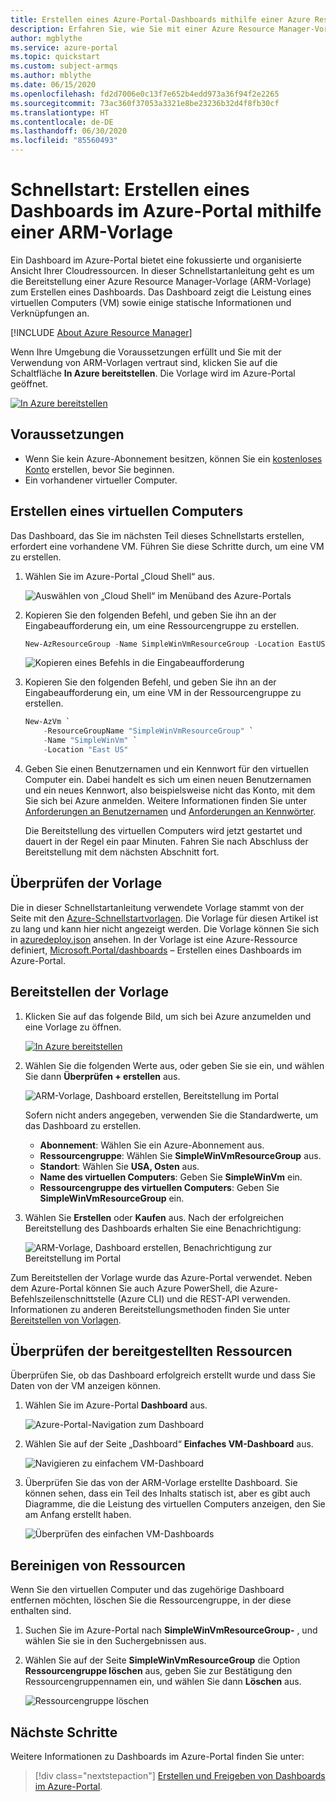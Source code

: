 ```yaml
---
title: Erstellen eines Azure-Portal-Dashboards mithilfe einer Azure Resource Manager-Vorlage
description: Erfahren Sie, wie Sie mit einer Azure Resource Manager-Vorlage ein Azure-Portal-Dashboard erstellen.
author: mgblythe
ms.service: azure-portal
ms.topic: quickstart
ms.custom: subject-armqs
ms.author: mblythe
ms.date: 06/15/2020
ms.openlocfilehash: fd2d7006e0c13f7e652b4edd973a36f94f2e2265
ms.sourcegitcommit: 73ac360f37053a3321e8be23236b32d4f8fb30cf
ms.translationtype: HT
ms.contentlocale: de-DE
ms.lasthandoff: 06/30/2020
ms.locfileid: "85560493"
---
```

# <a name="quickstart-create-a-dashboard-in-the-azure-portal-by-using-an-arm-template"></a>Schnellstart: Erstellen eines Dashboards im Azure-Portal mithilfe einer ARM-Vorlage

Ein Dashboard im Azure-Portal bietet eine fokussierte und organisierte Ansicht Ihrer Cloudressourcen. In dieser Schnellstartanleitung geht es um die Bereitstellung einer Azure Resource Manager-Vorlage (ARM-Vorlage) zum Erstellen eines Dashboards. Das Dashboard zeigt die Leistung eines virtuellen Computers (VM) sowie einige statische Informationen und Verknüpfungen an.

[!INCLUDE [About Azure Resource Manager](../../includes/resource-manager-quickstart-introduction.md)]

Wenn Ihre Umgebung die Voraussetzungen erfüllt und Sie mit der Verwendung von ARM-Vorlagen vertraut sind, klicken Sie auf die Schaltfläche **In Azure bereitstellen**. Die Vorlage wird im Azure-Portal geöffnet.

[![In Azure bereitstellen](../media/template-deployments/deploy-to-azure.svg)](https://portal.azure.com/#create/Microsoft.Template/uri/https%3A%2F%2Fraw.githubusercontent.com%2FAzure%2Fazure-quickstart-templates%2Fmaster%2F101-azure-portal-dashboard%2Fazuredeploy.json)

## <a name="prerequisites"></a>Voraussetzungen

- Wenn Sie kein Azure-Abonnement besitzen, können Sie ein [kostenloses Konto](https://azure.microsoft.com/free/?WT.mc_id=A261C142F) erstellen, bevor Sie beginnen.
- Ein vorhandener virtueller Computer.

## <a name="create-a-virtual-machine"></a>Erstellen eines virtuellen Computers

Das Dashboard, das Sie im nächsten Teil dieses Schnellstarts erstellen, erfordert eine vorhandene VM. Führen Sie diese Schritte durch, um eine VM zu erstellen.

1. Wählen Sie im Azure-Portal „Cloud Shell“ aus.

    ![Auswählen von „Cloud Shell“ im Menüband des Azure-Portals](media/quick-create-template/cloud-shell.png)

1. Kopieren Sie den folgenden Befehl, und geben Sie ihn an der Eingabeaufforderung ein, um eine Ressourcengruppe zu erstellen.

    ```powershell
    New-AzResourceGroup -Name SimpleWinVmResourceGroup -Location EastUS
    ```

    ![Kopieren eines Befehls in die Eingabeaufforderung](media/quick-create-template/command-prompt.png)

1. Kopieren Sie den folgenden Befehl, und geben Sie ihn an der Eingabeaufforderung ein, um eine VM in der Ressourcengruppe zu erstellen.

    ```powershell
    New-AzVm `
        -ResourceGroupName "SimpleWinVmResourceGroup" `
        -Name "SimpleWinVm" `
        -Location "East US" 
    ```

1. Geben Sie einen Benutzernamen und ein Kennwort für den virtuellen Computer ein. Dabei handelt es sich um einen neuen Benutzernamen und ein neues Kennwort, also beispielsweise nicht das Konto, mit dem Sie sich bei Azure anmelden. Weitere Informationen finden Sie unter [Anforderungen an Benutzernamen](../virtual-machines/windows/faq.md#what-are-the-username-requirements-when-creating-a-vm) und [Anforderungen an Kennwörter](../virtual-machines/windows/faq.md#what-are-the-password-requirements-when-creating-a-vm).

    Die Bereitstellung des virtuellen Computers wird jetzt gestartet und dauert in der Regel ein paar Minuten. Fahren Sie nach Abschluss der Bereitstellung mit dem nächsten Abschnitt fort.

## <a name="review-the-template"></a>Überprüfen der Vorlage

Die in dieser Schnellstartanleitung verwendete Vorlage stammt von der Seite mit den [Azure-Schnellstartvorlagen](https://azure.microsoft.com/resources/templates/101-azure-portal-dashboard/). Die Vorlage für diesen Artikel ist zu lang und kann hier nicht angezeigt werden. Die Vorlage können Sie sich in [azuredeploy.json](https://raw.githubusercontent.com/Azure/azure-quickstart-templates/master/101-azure-portal-dashboard/azuredeploy.json) ansehen. In der Vorlage ist eine Azure-Ressource definiert, [Microsoft.Portal/dashboards](/azure/templates/microsoft.portal/dashboards) – Erstellen eines Dashboards im Azure-Portal.

## <a name="deploy-the-template"></a>Bereitstellen der Vorlage

1. Klicken Sie auf das folgende Bild, um sich bei Azure anzumelden und eine Vorlage zu öffnen.

    [![In Azure bereitstellen](../media/template-deployments/deploy-to-azure.svg)](https://portal.azure.com/#create/Microsoft.Template/uri/https%3A%2F%2Fraw.githubusercontent.com%2FAzure%2Fazure-quickstart-templates%2Fmaster%2F101-azure-portal-dashboard%2Fazuredeploy.json)

1. Wählen Sie die folgenden Werte aus, oder geben Sie sie ein, und wählen Sie dann **Überprüfen + erstellen** aus.

    ![ARM-Vorlage, Dashboard erstellen, Bereitstellung im Portal](media/quick-create-template/create-dashboard-using-template-portal.png)

    Sofern nicht anders angegeben, verwenden Sie die Standardwerte, um das Dashboard zu erstellen.

    * **Abonnement**: Wählen Sie ein Azure-Abonnement aus.
    * **Ressourcengruppe**: Wählen Sie **SimpleWinVmResourceGroup** aus.
    * **Standort**: Wählen Sie **USA, Osten** aus.
    * **Name des virtuellen Computers**: Geben Sie **SimpleWinVm** ein.
    * **Ressourcengruppe des virtuellen Computers**: Geben Sie **SimpleWinVmResourceGroup** ein.

1. Wählen Sie **Erstellen** oder **Kaufen** aus. Nach der erfolgreichen Bereitstellung des Dashboards erhalten Sie eine Benachrichtigung:

    ![ARM-Vorlage, Dashboard erstellen, Benachrichtigung zur Bereitstellung im Portal](media/quick-create-template/resource-manager-template-portal-deployment-notification.png)

Zum Bereitstellen der Vorlage wurde das Azure-Portal verwendet. Neben dem Azure-Portal können Sie auch Azure PowerShell, die Azure-Befehlszeilenschnittstelle (Azure CLI) und die REST-API verwenden. Informationen zu anderen Bereitstellungsmethoden finden Sie unter [Bereitstellen von Vorlagen](../azure-resource-manager/templates/deploy-powershell.md).

## <a name="review-deployed-resources"></a>Überprüfen der bereitgestellten Ressourcen

Überprüfen Sie, ob das Dashboard erfolgreich erstellt wurde und dass Sie Daten von der VM anzeigen können.

1. Wählen Sie im Azure-Portal **Dashboard** aus.

    ![Azure-Portal-Navigation zum Dashboard](media/quick-create-template/navigate-to-dashboards.png)

1. Wählen Sie auf der Seite „Dashboard“ **Einfaches VM-Dashboard** aus.

    ![Navigieren zu einfachem VM-Dashboard](media/quick-create-template/select-simple-vm-dashboard.png)

1. Überprüfen Sie das von der ARM-Vorlage erstellte Dashboard. Sie können sehen, dass ein Teil des Inhalts statisch ist, aber es gibt auch Diagramme, die die Leistung des virtuellen Computers anzeigen, den Sie am Anfang erstellt haben.

    ![Überprüfen des einfachen VM-Dashboards](media/quick-create-template/review-simple-vm-dashboard.png)

## <a name="clean-up-resources"></a>Bereinigen von Ressourcen

Wenn Sie den virtuellen Computer und das zugehörige Dashboard entfernen möchten, löschen Sie die Ressourcengruppe, in der diese enthalten sind.

1. Suchen Sie im Azure-Portal nach **SimpleWinVmResourceGroup-** , und wählen Sie sie in den Suchergebnissen aus.

1. Wählen Sie auf der Seite **SimpleWinVmResourceGroup** die Option **Ressourcengruppe löschen** aus, geben Sie zur Bestätigung den Ressourcengruppennamen ein, und wählen Sie dann **Löschen** aus.

    ![Ressourcengruppe löschen](media/quick-create-template/delete-resource-group.png)

## <a name="next-steps"></a>Nächste Schritte

Weitere Informationen zu Dashboards im Azure-Portal finden Sie unter:

> [!div class="nextstepaction"]
> [Erstellen und Freigeben von Dashboards im Azure-Portal](azure-portal-dashboards.md).
